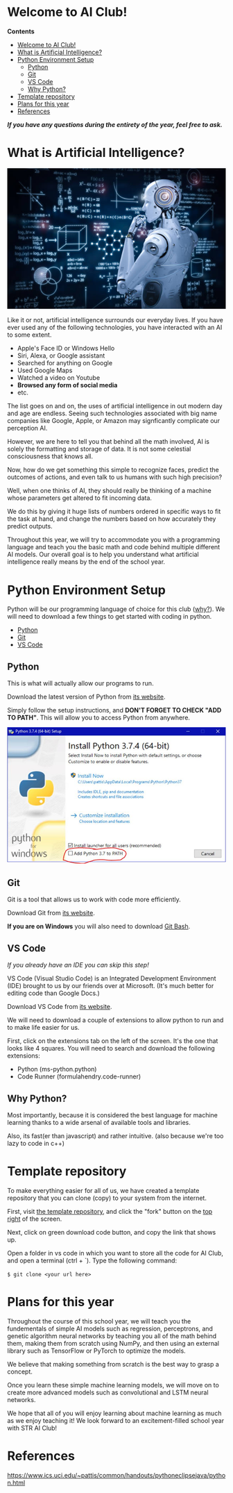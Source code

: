 # Welcome to AI Club!

**Contents**
- [Welcome to AI Club!](#welcome-to-ai-club)
- [What is Artificial Intelligence?](#what-is-artificial-intelligence)
- [Python Environment Setup](#python-environment-setup)
  - [Python](#python)
  - [Git](#git)
  - [VS Code](#vs-code)
  - [Why Python?](#why-python)
- [Template repository](#template-repository)
- [Plans for this year](#plans-for-this-year)
- [References](#references)

***If you have any questions during the entirety of the year, feel free to ask.***

# What is Artificial Intelligence?

![thinking_robot](images/thinking.jpg)

Like it or not, artificial intelligence surrounds our everyday lives. If you have ever used any of the following technologies, you have interacted with an AI to some extent.
- Apple's Face ID or Windows Hello
- Siri, Alexa, or Google assistant
- Searched for anything on Google
- Used Google Maps
- Watched a video on Youtube
- **Browsed any form of social media**
- etc.

The list goes on and on, the uses of artificial intelligence in out modern day and age are endless. Seeing such technologies associated with big name companies like Google, Apple, or Amazon may signficantly complicate our perception AI.

However, we are here to tell you that behind all the math involved, AI is solely the formatting and storage of data. It is not some celestial consciousness that knows all.

Now, how do we get something this simple to recognize faces, predict the outcomes of actions, and even talk to us humans with such high precision?

Well, when one thinks of AI, they should really be thinking of a machine whose parameters get altered to fit incoming data.

We do this by giving it huge lists of numbers ordered in specific ways to fit the task at hand, and change the numbers based on how accurately they predict outputs. 

Throughout this year, we will try to accommodate you with a programming language and teach you the basic math and code behind multiple different AI models. Our overall goal is to help you understand what artificial intelligence really means by the end of the school year.

# Python Environment Setup

Python will be our programming language of choice for this club ([why?](#why-python)). We will need to download a few things to get started with coding in python.
- [Python](#python)
- [Git](#git)
- [VS Code](#vs-code)

## Python

This is what will actually allow our programs to run.

Download the latest version of Python from [its website](https://www.python.org/downloads/).

Simply follow the setup instructions, and **DON'T FORGET TO CHECK "ADD TO PATH"**. This will allow you to access Python from anywhere.

![python_installer](images/python_installer.jpg)

## Git

Git is a tool that allows us to work with code more efficiently.

Download Git from [its website](https://git-scm.com/downloads).

**If you are on Windows** you will also need to download [Git Bash](https://git-scm.com/downloads).

## VS Code

*If you already have an IDE you can skip this step!*

VS Code (Visual Studio Code) is an Integrated Development Environment (IDE) brought to us by our friends over at Microsoft. (It's much better for editing code than Google Docs.)

Download VS Code from [its website](https://code.visualstudio.com/download).

We will need to download a couple of extensions to allow python to run and to make life easier for us.

First, click on the extensions tab on the left of the screen. It's the one that looks like 4 squares. You will need to search and download the following extensions:
- Python (ms-python.python)
- Code Runner (formulahendry.code-runner)

## Why Python?

Most importantly, because it is considered the best language for machine learning thanks to a wide arsenal of available tools and libraries.

Also, its fast(er than javascript) and rather intuitive. (also because we're too lazy to code in c++)


# Template repository

To make everything easier for all of us, we have created a template repository that you can clone (copy) to your system from the internet.

First, visit [the template repository](https://github.com/STR-AI-Club/Template), and click the "fork" button on the <u>top right</u> of the screen.

Next, click on green download code button, and copy the link that shows up.

Open a folder in vs code in which you want to store all the code for AI Club, and open a terminal (ctrl + `). Type the following command:

`$ git clone <your url here>`

# Plans for this year

Throughout the course of this school year, we will teach you the fundementals of simple AI models such as regression, perceptrons, and genetic algorithm neural networks by teaching you all of the math behind them, making them from scratch using NumPy, and then using an external library such as TensorFlow or PyTorch to optimize the models.

We believe that making something from scratch is the best way to grasp a concept.

Once you learn these simple machine learning models, we will move on to create more advanced models such as convolutional and LSTM neural networks.

We hope that all of you will enjoy learning about machine learning as much as we enjoy teaching it! We look forward to an excitement-filled school year with STR AI Club!

# References

https://www.ics.uci.edu/~pattis/common/handouts/pythoneclipsejava/python.html

